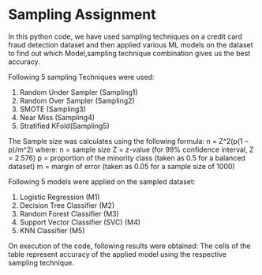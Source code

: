 # Sampling Assignment

In this python code, we have used sampling techniques on a credit card fraud detection dataset 
and then applied various ML models on the dataset to find out which Model,sampling technique combination
gives us the best accuracy.


Following 5 sampling Techniques were used:

1. Random Under Sampler (Sampling1)
2. Random Over Sampler (Sampling2)
3. SMOTE (Sampling3)
4. Near Miss (Sampling4)
5. Stratified KFold(Sampling5)


The Sample size was calculates using the following formula: n = Z^2(p(1 – p)/m^2) where: 
n = sample size
Z = z-value (for 99% confidence interval, Z = 2.576)
p = proportion of the minority class (taken as 0.5 for a balanced dataset)
m = margin of error (taken as 0.05 for a sample size of 1000)


Following 5 models were applied on the sampled dataset:
1. Logistic Regression (M1)
2. Decision Tree Classifier (M2)
3. Random Forest Classifier (M3)
4. Support Vector Classifier (SVC) (M4)
5. KNN Classifier (M5)


On execution of the code, following results were obtained:
The cells of the table represent accuracy of the applied model using the respective sampling technique.

